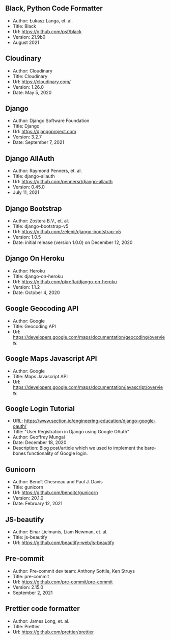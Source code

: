 ## Black, Python Code Formatter

- Author: Łukasz Langa, et. al.
- Title: Black
- Url: https://github.com/psf/black
- Version: 21.9b0
- August 2021

## Cloudinary

- Author: Cloudinary
- Title: Cloudinary
- Url: https://cloudinary.com/
- Version: 1.26.0
- Date: May 5, 2020

## Django

- Author: Django Software Foundation
- Title: Django
- Url: https://djangoproject.com
- Version: 3.2.7
- Date: September 7, 2021

## Django AllAuth

- Author: Raymond Penners, et. al.
- Title: django-allauth
- Url: https://github.com/pennersr/django-allauth
- Version: 0.45.0
- July 11, 2021

## Django Bootstrap

- Author: Zostera B.V., et. al.
- Title: django-bootstrap-v5
- Url: https://github.com/zelenij/django-bootstrap-v5
- Version: 1.0.5
- Date: initial release (version 1.0.0) on December 12, 2020

## Django On Heroku

- Author: Heroku
- Title: django-on-heroku
- Url: https://github.com/pkrefta/django-on-heroku
- Version: 1.1.2
- Date: October 4, 2020

## Google Geocoding API

- Author: Google
- Title: Geocoding API
- Url: https://developers.google.com/maps/documentation/geocoding/overview

## Google Maps Javascript API

- Author: Google
- Title: Maps Javascript API
- Url: https://developers.google.com/maps/documentation/javascript/overview

## Google Login Tutorial

- URL: https://www.section.io/engineering-education/django-google-oauth/
- Title: "User Registration in Django using Google OAuth"
- Author: Geoffrey Mungai
- Date: December 18, 2020
- Description: Blog post/article which we used to implement the bare-bones functionality of Google login.

## Gunicorn

- Author: Benoît Chesneau and Paul J. Davis
- Title: gunicorn
- Url: https://github.com/benoitc/gunicorn
- Version: 20.1.0
- Date: February 12, 2021

## JS-beautify

- Author: Einar Lielmanis, Liam Newman, et. al.
- Title: js-beautify
- Url: https://github.com/beautify-web/js-beautify

## Pre-commit

- Author: Pre-commit dev team: Anthony Sottile, Ken Struys
- Title: pre-commit
- Url: https://github.com/pre-commit/pre-commit
- Version: 2.15.0
- September 2, 2021

## Prettier code formatter

- Author: James Long, et. al.
- Title: Prettier
- Url: https://github.com/prettier/prettier
